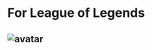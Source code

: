 # For League of Legends
![avatar](//opgg-static.akamaized.net/images/lol/champion/Warwick.png?image=q_auto,w_140&v=1578479159)
----------------------------

